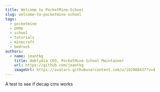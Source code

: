 ```yaml
---
title: Welcome to PocketMine-School
slug: welcome-to-pocketmine-school
tags:
  - pocketmine
  - pmmp
  - school
  - tutorials
  - minecraft
  - bedrock
authors:
  - name: jeantkg
    title: Amblydia CEO, PocketMine-School Maintainer
    url: https://github.com/jeantkg
    imageUrl: https://avatars.githubusercontent.com/u/102908437?v=4
---
```

A test to see if decap cms works
